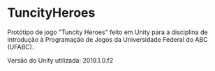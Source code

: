 # TuncityHeroes
Protótipo de jogo "Tuncity Heroes" feito em Unity para a disciplina de Introdução à Programação de Jogos da Universidade Federal do ABC (UFABC).

Versão do Unity utilizada: 2019.1.0.f2
